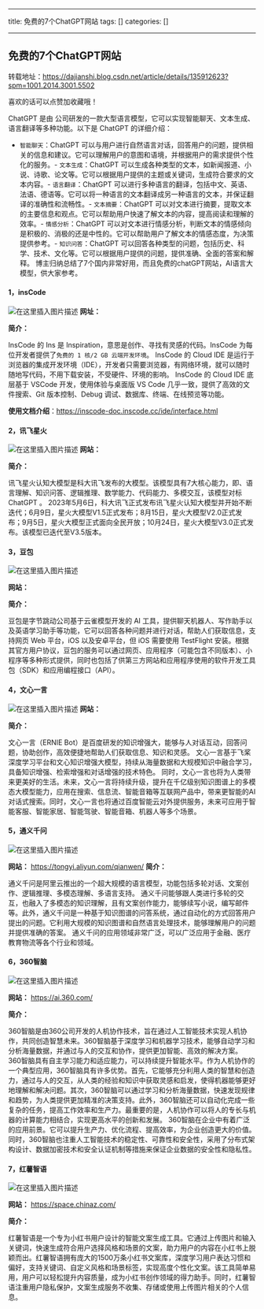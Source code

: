 
--- 
title:  免费的7个ChatGPT网站 
tags: []
categories: [] 

---
## 免费的7个ChatGPT网站

转载地址：https://dajianshi.blog.csdn.net/article/details/135912623?spm=1001.2014.3001.5502

喜欢的话可以点赞加收藏哦！

ChatGPT 是由  公司研发的一款大型语言模型，它可以实现智能聊天、文本生成、语言翻译等多种功能。以下是 ChatGPT 的详细介绍：
- `智能聊天`：ChatGPT 可以与用户进行自然语言对话，回答用户的问题，提供相关的信息和建议。它可以理解用户的意图和语境，并根据用户的需求提供个性化的服务。- `文本生成`：ChatGPT 可以生成各种类型的文本，如新闻报道、小说、诗歌、论文等。它可以根据用户提供的主题或关键词，生成符合要求的文本内容。- `语言翻译`：ChatGPT 可以进行多种语言的翻译，包括中文、英语、法语、德语等。它可以将一种语言的文本翻译成另一种语言的文本，并保证翻译的准确性和流畅性。- `文本摘要`：ChatGPT 可以对文本进行摘要，提取文本的主要信息和观点。它可以帮助用户快速了解文本的内容，提高阅读和理解的效率。- `情感分析`：ChatGPT 可以对文本进行情感分析，判断文本的情感倾向是积极的、消极的还是中性的。它可以帮助用户了解文本的情感态度，为决策提供参考。- `知识问答`：ChatGPT 可以回答各种类型的问题，包括历史、科学、技术、文化等。它可以根据用户提供的问题，提供准确、全面的答案和解释。
博主归纳总结了7个国内非常好用，而且免费的chatGPT网站，AI语言大模型，供大家参考。

#### 1，insCode

<img src="https://img-blog.csdnimg.cn/direct/30541db2e83b421885c2935b1a31c8ae.png#pic_center" alt="在这里插入图片描述"> **网址：** 

**简介：**

>  
   InsCode 的 Ins 是 Inspiration，意思是创作、寻找有灵感的代码。InsCode 为每位开发者提供了`免费的 1 核/2 GB 云端开发环境`。 InsCode 的 Cloud IDE 是运行于浏览器的集成开发环境（IDE），开发者只需要浏览器，有网络环境，就可以随时随地写代码，不用下载安装，不受硬件、环境的影响。 InsCode 的 Cloud IDE 底层基于 VSCode 开发，使用体验与桌面版 VS Code 几乎一致，提供了高效的文件搜索、Git 版本控制、Debug 调试、数据库、终端、在线预览等功能。 
  

**使用文档介绍**：https://inscode-doc.inscode.cc/ide/interface.html

#### 2，讯飞星火

<img src="https://img-blog.csdnimg.cn/direct/07df63f6ba914d9990424a4e9dea6893.png#pic_center" alt="在这里插入图片描述"> **网站：** 

**简介：**

>  
   讯飞星火认知大模型是科大讯飞发布的大模型。该模型具有7大核心能力，即、语言理解、知识问答、逻辑推理、数学能力、代码能力、多模交互，该模型对标ChatGPT 。 2023年5月6日，科大讯飞正式发布讯飞星火认知大模型并开始不断迭代；6月9日，星火大模型V1.5正式发布；8月15日，星火大模型V2.0正式发布；9月5日，星火大模型正式面向全民开放；10月24日，星火大模型V3.0正式发布。该模型已迭代至V3.5版本。 
  

#### 3，豆包

<img src="https://img-blog.csdnimg.cn/direct/34ecd1b1d96546cc823dedc79a32f58e.png#pic_center" alt="在这里插入图片描述">

**网站：** 

**简介：**

>  
   豆包是字节跳动公司基于云雀模型开发的 AI 工具，提供聊天机器人、写作助手以及英语学习助手等功能，它可以回答各种问题并进行对话，帮助人们获取信息，支持网页 Web 平台，iOS 以及安卓平台，但 iOS 需要使用 TestFlight 安装。根据其官方用户协议，豆包的服务可以通过网页、应用程序（可能包含不同版本）、小程序等多种形式提供，同时也包括了供第三方网站和应用程序使用的软件开发工具包（SDK）和应用编程接口（API）。 
  

#### 4，文心一言

<img src="https://img-blog.csdnimg.cn/direct/ee37e26b9181425380fee002980a7045.png#pic_center" alt="在这里插入图片描述"> **网站：** 

**简介：**

>  
   文心一言（ERNIE Bot）是百度研发的知识增强大，能够与人对话互动，回答问题，协助创作，高效便捷地帮助人们获取信息、知识和灵感。 
   文心一言基于飞桨深度学习平台和文心知识增强大模型，持续从海量数据和大规模知识中融合学习，具备知识增强、检索增强和对话增强的技术特色。 
   同时，文心一言也将为人类带来更美好的生活。未来，文心一言将持续升级，提升在千亿级别知识图谱上的多模态大模型能力，应用在搜索、信息流、智能音箱等互联网产品中，带来更智能的AI对话式搜索。同时，文心一言也将通过百度智能云对外提供服务，未来可应用于智能客服、智能家居、智能驾驶、智能音箱、机器人等多个场景。 
  

#### 5，通义千问

<img src="https://img-blog.csdnimg.cn/direct/0bd9fe6ddb664df0823aee063e9237ac.png#pic_center" alt="在这里插入图片描述">

**网站：** https://tongyi.aliyun.com/qianwen/ **简介：**

>  
   通义千问是阿里云推出的一个超大规模的语言模型，功能包括多轮对话、文案创作、逻辑推理、多模态理解、多语言支持。 通义千问能够跟人类进行多轮的交互，也融入了多模态的知识理解，且有文案创作能力，能够续写小说，编写邮件等。此外，通义千问是一种基于知识图谱的问答系统，通过自动化的方式回答用户提出的问题。它利用大规模的知识图谱和自然语言处理技术，能够理解用户的问题并提供准确的答案。 通义千问的应用领域非常广泛，可以广泛应用于金融、医疗教育物流等各个行业和领域。 
  

#### 6，360智脑

<img src="https://img-blog.csdnimg.cn/direct/9e1edcc59379444c88f4078d166f607b.png#pic_center" alt="在这里插入图片描述">

**网站：** https://ai.360.com/

**简介：**

>  
   360智脑是由360公司开发的人机协作技术，旨在通过人工智能技术实现人机协作，共同创造智慧未来。360智脑基于深度学习和机器学习技术，能够自动学习和分析海量数据，并通过与人的交互和协作，提供更加智能、高效的解决方案。 360智脑具有自主学习能力和适应能力，可以持续提升智能水平。作为人机协作的一个典型应用，360智脑具有许多优势。首先，它能够充分利用人类的智慧和创造力，通过与人的交互，从人类的经验和知识中获取灵感和启发，使得机器能够更好地理解和解决问题。其次，360智脑可以通过学习和分析海量数据，快速发现规律和趋势，为人类提供更加精准的决策支持。此外，360智脑还可以自动化完成一些复杂的任务，提高工作效率和生产力。最重要的是，人机协作可以将人的专长与机器的计算能力相结合，实现更高水平的创新和发展。 360智脑在企业中有着广泛的应用前景。它可以提升生产力、优化流程、提高效率，为企业创造更大的价值。同时，360智脑也注重人工智能技术的稳定性、可靠性和安全性，采用了分布式架构设计、数据加密技术和安全认证机制等措施来保证企业数据的安全性和隐私性。 
  

#### 7，红薯智语

<img src="https://img-blog.csdnimg.cn/direct/9dad6c40faa143eabad9093b4e8912d0.png#pic_center" alt="在这里插入图片描述">

**网站：** https://space.chinaz.com/

**简介：**

>  
   红薯智语是一个专为小红书用户设计的智能文案生成工具。它通过上传图片和输入关键词，快速生成符合用户选择风格和场景的文案，助力用户的内容在小红书上脱颖而出。红薯智语拥有庞大的1500万条小红书文案库，深度学习用户表达习惯和偏好，支持关键词、自定义风格和场景标签，实现高度个性化文案。该工具简单易用，用户可以轻松提升内容质量，成为小红书创作领域的得力助手。同时，红薯智语注重用户隐私保护，文案生成服务不收集、存储或使用上传图片相关的个人信息。 
  
